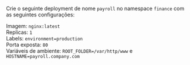 Crie o seguinte deployment de nome `payroll` no namespace `finance` com as seguintes configurações: 

Imagem: `nginx:latest` <br>
Replicas: `1` <br>
Labels: `environment=production` <br>
Porta exposta: `80` <br>
Variáveis de ambiente: `ROOT_FOLDER=/var/http/www` e `HOSTNAME=payroll.company.com` <br>

